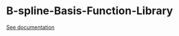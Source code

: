 # B-spline-Basis-Function-Library

[See documentation](https://tuncaen.github.io/B-spline-Basis-Function-Library/)
